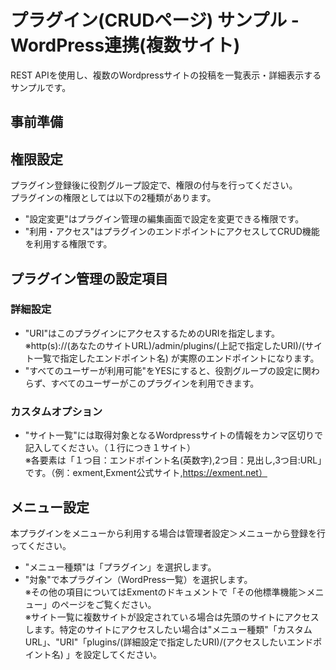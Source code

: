 # プラグイン(CRUDページ) サンプル - WordPress連携(複数サイト)
REST APIを使用し、複数のWordpressサイトの投稿を一覧表示・詳細表示するサンプルです。

## 事前準備

## 権限設定
プラグイン登録後に役割グループ設定で、権限の付与を行ってください。  
プラグインの権限としては以下の2種類があります。  
- "設定変更"はプラグイン管理の編集画面で設定を変更できる権限です。  
- "利用・アクセス"はプラグインのエンドポイントにアクセスしてCRUD機能を利用する権限です。  

## プラグイン管理の設定項目
### 詳細設定
- "URI"はこのプラグインにアクセスするためのURIを指定します。  
※http(s)://(あなたのサイトURL)/admin/plugins/(上記で指定したURI)/(サイト一覧で指定したエンドポイント名) が実際のエンドポイントになります。  
- "すべてのユーザーが利用可能"をYESにすると、役割グループの設定に関わらず、すべてのユーザーがこのプラグインを利用できます。  
### カスタムオプション
- "サイト一覧"には取得対象となるWordpressサイトの情報をカンマ区切りで記入してください。（１行につき１サイト）  
※各要素は「１つ目：エンドポイント名(英数字),2つ目：見出し,3つ目:URL」です。（例：exment,Exment公式サイト,https://exment.net）  

## メニュー設定
本プラグインをメニューから利用する場合は管理者設定＞メニューから登録を行ってください。  
- "メニュー種類"は「プラグイン」を選択します。  
- "対象"で本プラグイン（WordPress一覧）を選択します。  
※その他の項目についてはExmentのドキュメントで「その他標準機能＞メニュー」のページをご覧ください。  
※サイト一覧に複数サイトが設定されている場合は先頭のサイトにアクセスします。特定のサイトにアクセスしたい場合は"メニュー種類"「カスタムURL」、"URI"「plugins/(詳細設定で指定したURI)/(アクセスしたいエンドポイント名) 」を設定してください。  
